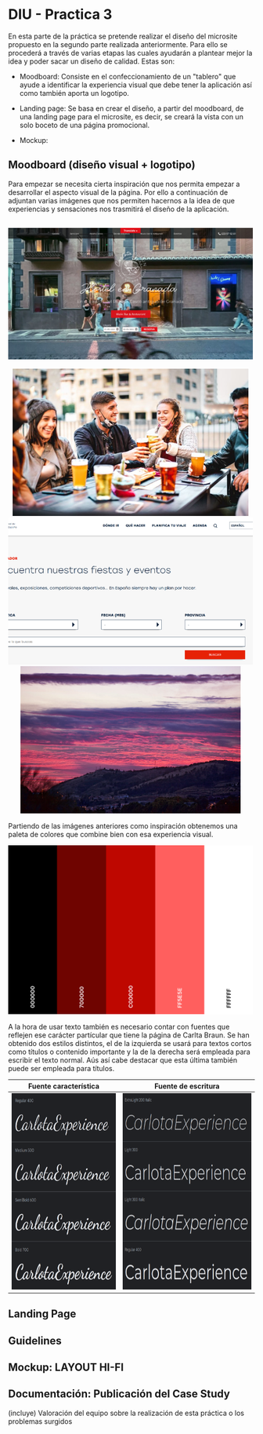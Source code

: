 # DIU - Practica 3

En esta parte de la práctica se pretende realizar el diseño del microsite propuesto en la segundo parte realizada anteriormente. Para ello se procederá a través de varias etapas las cuales ayudarán a plantear mejor la idea y poder sacar un diseño de calidad. Estas son:

- Moodboard: Consiste en el confeccionamiento de un "tablero" que ayude a identificar la experiencia visual que debe tener la aplicación así como también aporta un logotipo.

- Landing page: Se basa en crear el diseño, a partir del moodboard, de una landing page para el microsite, es decir, se creará la vista con un solo boceto de una página promocional.

- Mockup: 

## Moodboard (diseño visual + logotipo)   

Para empezar se necesita cierta inspiración que nos permita empezar a desarrollar el aspecto visual de la página. Por ello a continuación de adjuntan varias imágenes que nos permiten hacernos a la idea de que experiencias y sensaciones nos trasmitirá el diseño de la aplicación.

<p>
    <img src="../img/inspiracion1.png" width="500" height="300" style="object-fit: contain;"/>
    <img src="../img/inspiracion2.jpeg" width="500" height="300" style="object-fit: contain;" />
    <img src="../img/inspiracion3.png" width="500" height="300" style="object-fit: cover;"/>
    <img src="../img/inspiracion4.jpg" width="500" height="300" style="object-fit: contain;"/>
</p>

Partiendo de las imágenes anteriores como inspiración obtenemos una paleta de colores que combine bien con esa experiencia visual.

<img src="../img/paleta-colores.png" width="500">

A la hora de usar texto también es necesario contar con fuentes que reflejen ese carácter partícular que tiene la página de Carlta Braun. Se han obtenido dos estilos distintos, el de la izquierda se usará para textos cortos como títulos o contenido importante y la de la derecha será empleada para escribir el texto normal. Aús así cabe destacar que esta última también puede ser empleada para títulos.

| Fuente característica | Fuente de escritura | 
| --------------------- | ------------------- | 
| <img src="../img/fonts-1.png" height="400"> | <img src="../img/fonts-2.png" height="400"> | 

## Landing Page

## Guidelines

## Mockup: LAYOUT HI-FI

## Documentación: Publicación del Case Study


(incluye) Valoración del equipo sobre la realización de esta práctica o los problemas surgidos
 
